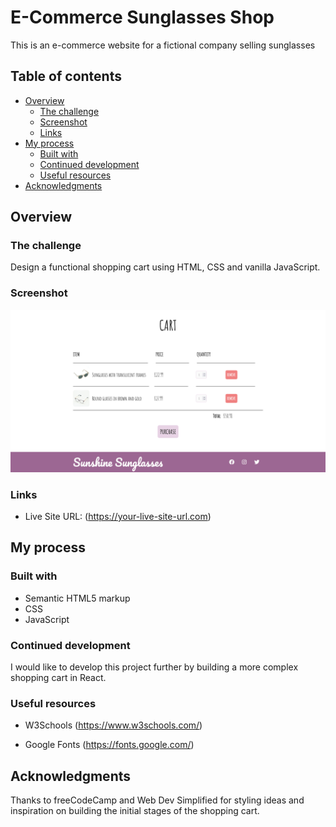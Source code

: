 # E-Commerce Sunglasses Shop

This is an e-commerce website for a fictional company selling sunglasses

## Table of contents

- [Overview](#overview)
  - [The challenge](#the-challenge)
  - [Screenshot](#screenshot)
  - [Links](#links)
- [My process](#my-process)
  - [Built with](#built-with)
  - [Continued development](#continued-development)
  - [Useful resources](#useful-resources)
- [Acknowledgments](#acknowledgments)

## Overview

### The challenge

Design a functional shopping cart using HTML, CSS and vanilla JavaScript.

### Screenshot

![Screenshot](screenshot.png)

### Links

- Live Site URL: (https://your-live-site-url.com)

## My process

### Built with

- Semantic HTML5 markup
- CSS
- JavaScript

### Continued development

I would like to develop this project further by building a more complex shopping cart in React.

### Useful resources

- W3Schools (https://www.w3schools.com/)

- Google Fonts (https://fonts.google.com/)

## Acknowledgments

Thanks to freeCodeCamp and Web Dev Simplified for styling ideas and inspiration on building the initial stages of the shopping cart.
